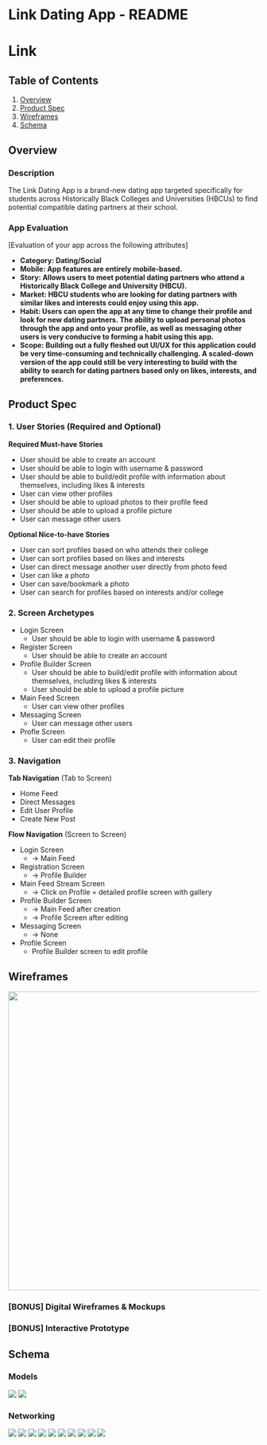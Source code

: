 Link Dating App - README
===

# Link

## Table of Contents
1. [Overview](#Overview)
1. [Product Spec](#Product-Spec)
1. [Wireframes](#Wireframes)
2. [Schema](#Schema)

## Overview
### Description
The Link Dating App is a brand-new dating app targeted specifically for students across Historically Black Colleges and Universities (HBCUs) to find potential compatible dating partners at their school.

### App Evaluation
[Evaluation of your app across the following attributes]
- **Category: Dating/Social**
- **Mobile: App features are entirely mobile-based.**
- **Story: Allows users to meet potential dating partners who attend a Historically Black College and University (HBCU).**
- **Market: HBCU students who are looking for dating partners with similar likes and interests could enjoy using this app.**
- **Habit: Users can open the app at any time to change their profile and look for new dating partners. The ability to upload personal photos through the app and onto your profile, as well as messaging other users is very conducive to forming a habit using this app.**
- **Scope: Building out a fully fleshed out UI/UX for this application could be very time-consuming and technically challenging. A scaled-down version of the app could still be very interesting to build with the ability to search for dating partners based only on likes, interests, and preferences.**

## Product Spec

### 1. User Stories (Required and Optional)

**Required Must-have Stories**

* User should be able to create an account
* User should be able to login with username & password
* User should be able to build/edit profile with information about themselves, including likes & interests
* User can view other profiles
* User should be able to upload photos to their profile feed
* User should be able to upload a profile picture
* User can message other users


**Optional Nice-to-have Stories**

* User can sort profiles based on who attends their college
* User can sort profiles based on likes and interests
* User can direct message another user directly from photo feed
* User can like a photo
* User can save/bookmark a photo
* User can search for profiles based on interests and/or college

### 2. Screen Archetypes

* Login Screen
   * User should be able to login with username & password
* Register Screen
   * User should be able to create an account
* Profile Builder Screen
    * User should be able to build/edit profile with information about themselves, including likes & interests
    * User should be able to upload a profile picture
* Main Feed Screen
    * User can view other profiles
* Messaging Screen
    * User can message other users
* Profle Screen
    * User can edit their profile

### 3. Navigation

**Tab Navigation** (Tab to Screen)

* Home Feed
* Direct Messages
* Edit User Profile
* Create New Post

**Flow Navigation** (Screen to Screen)

* Login Screen
   * -> Main Feed
* Registration Screen
   * -> Profile Builder
* Main Feed Stream Screen
    * -> Click on Profile = detailed profile screen with gallery
* Profile Builder Screen
    * -> Main Feed after creation
    * -> Profile Screen after editing
* Messaging Screen
    * -> None
* Profile Screen
    * Profile Builder screen to edit profile
## Wireframes

<img src="https://imgur.com/a/2zPzhDJ" width=600>

### [BONUS] Digital Wireframes & Mockups

### [BONUS] Interactive Prototype

## Schema 

### Models
![](https://i.imgur.com/Q47uJcU.png)
![](https://i.imgur.com/ChY1u6E.png)

### Networking
![](https://i.imgur.com/58YxJfE.png)
![](https://i.imgur.com/RlvXM89.png)
![](https://i.imgur.com/mrd1nez.png)
![](https://i.imgur.com/6MV05PZ.png)
![](https://i.imgur.com/tuc9MZq.png)
![](https://i.imgur.com/xskt2KA.png)
![](https://i.imgur.com/M8AwnVt.png)
![](https://i.imgur.com/fU1TOSf.png)
![](https://i.imgur.com/6D7ydBk.png)
![](https://i.imgur.com/Yadl4Pr.png)









